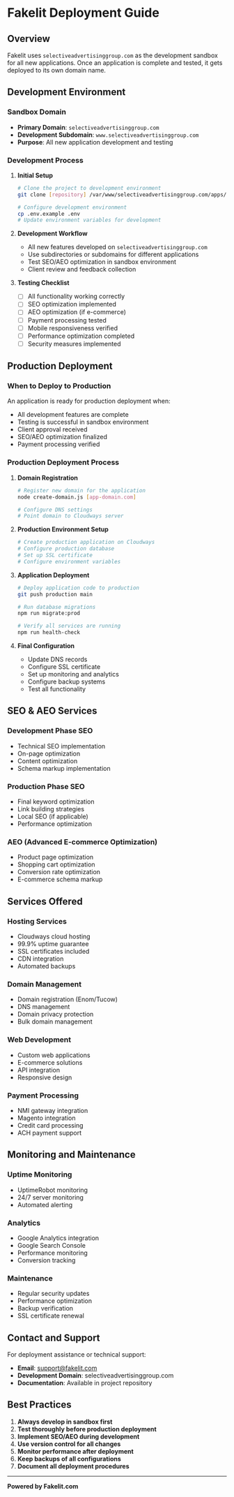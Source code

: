 # Fakelit Deployment Guide

## Overview

Fakelit uses `selectiveadvertisinggroup.com` as the development sandbox for all new applications. Once an application is complete and tested, it gets deployed to its own domain name.

## Development Environment

### Sandbox Domain
- **Primary Domain**: `selectiveadvertisinggroup.com`
- **Development Subdomain**: `www.selectiveadvertisinggroup.com`
- **Purpose**: All new application development and testing

### Development Process

1. **Initial Setup**
   ```bash
   # Clone the project to development environment
   git clone [repository] /var/www/selectiveadvertisinggroup.com/apps/[app-name]
   
   # Configure development environment
   cp .env.example .env
   # Update environment variables for development
   ```

2. **Development Workflow**
   - All new features developed on `selectiveadvertisinggroup.com`
   - Use subdirectories or subdomains for different applications
   - Test SEO/AEO optimization in sandbox environment
   - Client review and feedback collection

3. **Testing Checklist**
   - [ ] All functionality working correctly
   - [ ] SEO optimization implemented
   - [ ] AEO optimization (if e-commerce)
   - [ ] Payment processing tested
   - [ ] Mobile responsiveness verified
   - [ ] Performance optimization completed
   - [ ] Security measures implemented

## Production Deployment

### When to Deploy to Production

An application is ready for production deployment when:
- All development features are complete
- Testing is successful in sandbox environment
- Client approval received
- SEO/AEO optimization finalized
- Payment processing verified

### Production Deployment Process

1. **Domain Registration**
   ```bash
   # Register new domain for the application
   node create-domain.js [app-domain.com]
   
   # Configure DNS settings
   # Point domain to Cloudways server
   ```

2. **Production Environment Setup**
   ```bash
   # Create production application on Cloudways
   # Configure production database
   # Set up SSL certificate
   # Configure environment variables
   ```

3. **Application Deployment**
   ```bash
   # Deploy application code to production
   git push production main
   
   # Run database migrations
   npm run migrate:prod
   
   # Verify all services are running
   npm run health-check
   ```

4. **Final Configuration**
   - Update DNS records
   - Configure SSL certificate
   - Set up monitoring and analytics
   - Configure backup systems
   - Test all functionality

## SEO & AEO Services

### Development Phase SEO
- Technical SEO implementation
- On-page optimization
- Content optimization
- Schema markup implementation

### Production Phase SEO
- Final keyword optimization
- Link building strategies
- Local SEO (if applicable)
- Performance optimization

### AEO (Advanced E-commerce Optimization)
- Product page optimization
- Shopping cart optimization
- Conversion rate optimization
- E-commerce schema markup

## Services Offered

### Hosting Services
- Cloudways cloud hosting
- 99.9% uptime guarantee
- SSL certificates included
- CDN integration
- Automated backups

### Domain Management
- Domain registration (Enom/Tucow)
- DNS management
- Domain privacy protection
- Bulk domain management

### Web Development
- Custom web applications
- E-commerce solutions
- API integration
- Responsive design

### Payment Processing
- NMI gateway integration
- Magento integration
- Credit card processing
- ACH payment support

## Monitoring and Maintenance

### Uptime Monitoring
- UptimeRobot monitoring
- 24/7 server monitoring
- Automated alerting

### Analytics
- Google Analytics integration
- Google Search Console
- Performance monitoring
- Conversion tracking

### Maintenance
- Regular security updates
- Performance optimization
- Backup verification
- SSL certificate renewal

## Contact and Support

For deployment assistance or technical support:
- **Email**: support@fakelit.com
- **Development Domain**: selectiveadvertisinggroup.com
- **Documentation**: Available in project repository

## Best Practices

1. **Always develop in sandbox first**
2. **Test thoroughly before production deployment**
3. **Implement SEO/AEO during development**
4. **Use version control for all changes**
5. **Monitor performance after deployment**
6. **Keep backups of all configurations**
7. **Document all deployment procedures**

---

**Powered by Fakelit.com** 